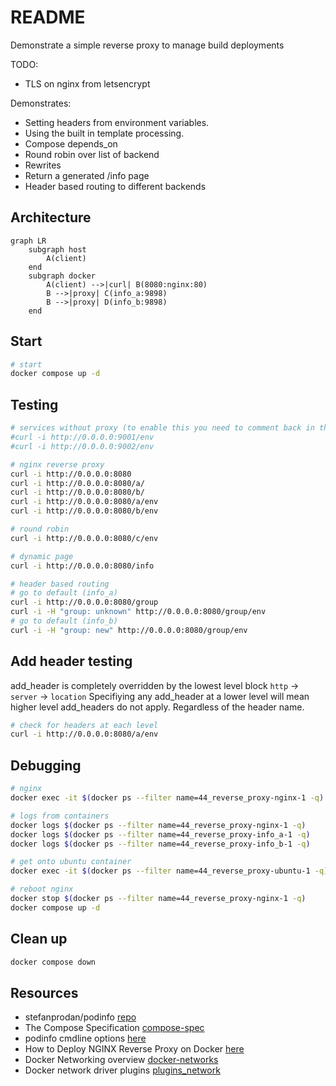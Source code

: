 # README

Demonstrate a simple reverse proxy to manage build deployments

TODO:

* TLS on nginx from letsencrypt

Demonstrates:

* Setting headers from environment variables.
* Using the built in template processing.
* Compose depends_on
* Round robin over list of backend
* Rewrites
* Return a generated /info page
* Header based routing to different backends

## Architecture

```mermaid
graph LR
    subgraph host
        A(client)
    end
    subgraph docker
        A(client) -->|curl| B(8080:nginx:80)
        B -->|proxy| C(info_a:9898)
        B -->|proxy| D(info_b:9898)
    end
```

## Start

```sh
# start 
docker compose up -d
```

## Testing

```sh
# services without proxy (to enable this you need to comment back in the port mappings in the docker compose)
#curl -i http://0.0.0.0:9001/env          
#curl -i http://0.0.0.0:9002/env

# nginx reverse proxy
curl -i http://0.0.0.0:8080
curl -i http://0.0.0.0:8080/a/
curl -i http://0.0.0.0:8080/b/
curl -i http://0.0.0.0:8080/a/env
curl -i http://0.0.0.0:8080/b/env

# round robin
curl -i http://0.0.0.0:8080/c/env

# dynamic page
curl -i http://0.0.0.0:8080/info

# header based routing
# go to default (info_a)
curl -i http://0.0.0.0:8080/group
curl -i -H "group: unknown" http://0.0.0.0:8080/group/env   
# go to default (info_b)
curl -i -H "group: new" http://0.0.0.0:8080/group/env     
```

## Add header testing

add_header is completely overridden by the lowest level block 
`http` -> `server` -> `location`
Specifiying any add_header at a lower level will mean higher level add_headers do not apply.  Regardless of the header name.

```sh
# check for headers at each level
curl -i http://0.0.0.0:8080/a/env
```

## Debugging

```sh
# nginx
docker exec -it $(docker ps --filter name=44_reverse_proxy-nginx-1 -q) /bin/sh   

# logs from containers
docker logs $(docker ps --filter name=44_reverse_proxy-nginx-1 -q)
docker logs $(docker ps --filter name=44_reverse_proxy-info_a-1 -q)
docker logs $(docker ps --filter name=44_reverse_proxy-info_b-1 -q)

# get onto ubuntu container
docker exec -it $(docker ps --filter name=44_reverse_proxy-ubuntu-1 -q) /bin/sh

# reboot nginx
docker stop $(docker ps --filter name=44_reverse_proxy-nginx-1 -q) 
docker compose up -d
```

## Clean up

```sh
docker compose down
```

## Resources

* stefanprodan/podinfo [repo](https://github.com/stefanprodan/podinfo)  
* The Compose Specification [compose-spec](https://github.com/compose-spec/compose-spec/blob/master/spec.md)  
* podinfo cmdline options [here](https://github.com/stefanprodan/podinfo/blob/master/charts/podinfo/templates/deployment.yaml)  
* How to Deploy NGINX Reverse Proxy on Docker [here](https://phoenixnap.com/kb/docker-nginx-reverse-proxy)  
* Docker Networking overview [docker-networks](https://docs.docker.com/network/)  
* Docker network driver plugins [plugins_network](https://docs.docker.com/engine/extend/plugins_network/)  
